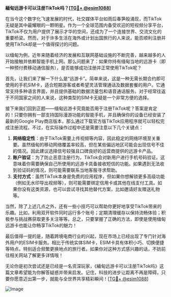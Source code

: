 **緬甸远游卡可以注册TikTok吗？[[TG💪+ @esim1088](https://t.me/s/esim1088)]**

在当今这个数字化飞速发展的时代，社交媒体平台如雨后春笋般涌现，而TikTok无疑是其中最耀眼的一颗明星。作为一个全球范围内备受欢迎的短视频分享平台，TikTok不仅为用户提供了展示才华的空间，还成为了一个连接世界、交流文化的重要桥梁。然而，对于许多生活在海外或计划出国旅行的人来说，能否顺利注册并使用TikTok却是一个值得探讨的问题。

以缅甸为例，近年来随着经济的发展和互联网基础设施的不断完善，越来越多的人开始接触并依赖智能手机上网。那么问题来了：如果你持有缅甸当地的远游卡（即一种预付费移动通信服务），是否能够成功注册并正常使用TikTok呢？

首先，让我们来了解一下什么是“远游卡”。简单来说，这是一种无需长期合约即可使用的手机SIM卡，适合短期游客或者希望灵活管理通话及数据套餐的用户。它通常支持多种语言界面，并且提供基础的数据流量包和语音通话服务。对于经常往返于不同国家之间的人来说，这种类型的SIM卡无疑是一个非常方便的选择。

接下来我们回到正题——缅甸远游卡究竟能否用于注册TikTok呢？答案是肯定的！只要你拥有一部支持国际漫游功能的智能手机，并且确保你的设备已经安装了最新的Google Play商店版本，那么通过下载官方版TikTok应用程序就可以轻松完成注册流程。不过，在实际操作过程中还是需要注意以下几个关键点：

1. **网络稳定性**：由于TikTok需要上传视频等内容，因此稳定的网络环境至关重要。虽然缅甸的移动网络覆盖率较高，但在某些偏远地区可能会出现信号不佳的情况。因此建议选择信号较强且口碑良好的运营商提供的远游卡产品。
2. **账户验证**：为了防止恶意注册行为，TikTok会对新用户进行手机号码验证。这意味着你需要确保自己所使用的远游卡具备接收短信的功能。如果遇到无法收到验证码的情况，则可能需要联系当地客服寻求帮助。
3. **支付方式**：虽然TikTok本身是免费的应用程序，但如果你想解锁更多高级功能（例如无水印导出视频等），则可能需要绑定信用卡或其他在线支付工具。如果你没有这类资源，也可以尝试寻找其他替代方案，比如邀请好友赠送礼物等。

当然，除了上述几点之外，还有一些小技巧可以帮助你更好地享受TikTok带来的乐趣。比如，利用双开软件同时运行多个账号；定期清理缓存以保持流畅体验；积极参与挑战赛获取更多关注等等。总之，只要掌握了正确的方法，即使是使用缅甸远游卡也能让你畅享TikTok的魅力！

最后值得一提的是，随着跨境电商行业的兴起，现在市场上已经出现了专门针对海外用户的ESIM卡服务。相比于传统实体SIM卡，ESIM卡具有体积小巧、切换便捷等特点，特别适合频繁更换地点的旅行者。如果你对这种方式感兴趣的话，不妨前往相关网站了解更多详情哦！

无论你是初次尝试还是已经是一名资深玩家，《緬甸远游卡可以注册TikTok吗》这篇文章希望能为你解答疑惑并带来启发。记住，科技的进步让距离不再是障碍，只要你愿意迈出第一步，就能与全世界共享精彩瞬间！[[TG💪+ @esim1088](https://t.me/s/esim1088)] 

![Image](https://i.postimg.cc/4NQfJmqS/Snipaste-2025-05-13-00-14-12.png)